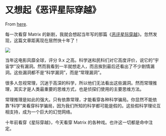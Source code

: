 # 又想起《恶评星际穿越》

From [here](https://yinwang1.substack.com/p/587).

<span>每一次看穿 Matrix 的新剧，我就会想起当年写的那篇《</span>[恶评星际穿越](http://www.yinwang.org/blog-cn/2014/11/12/interstellar)<span>》。忽然发现，这篇文章距离现在居然快十年了！</span>

![](https://substackcdn.com/image/fetch/w_1456,c_limit,f_auto,q_auto:good,fl_progressive:steep/https%3A%2F%2Fsubstack-post-media.s3.amazonaws.com%2Fpublic%2Fimages%2F0cf33e5c-26ff-4b63-8d90-f55f40aa8dd6_1773x1563.jpeg)

当年这电影风靡全球，评分 9.x 之高。科学迷和民科们对它高度评价，说它的“宇宙学”没有漏洞。然而我看到一半就想走人，而且挨到最后还看出了不少剧情漏洞。这些漏洞都不是“科学漏洞”，而是“常理漏洞”。

很多人忽视常理，沉迷于高深的科学，所以他们无法看出这些漏洞。然而常理推理，其实才是人类最重要的思维方式，也是侦探们使用的主要思维方法。

常理推理是如此的强大。只有依靠常理，才能看穿各种科学骗局。你显然不能依靠“科学”来看穿科学骗局，因为我们所知的科学都可能是假的。这些假科学理论互相支持，成为一个巨大的幻觉网络。

十年前看穿《星际穿越》，今天看穿 Matrix 的各种戏。也许这一切都是命中注定。

